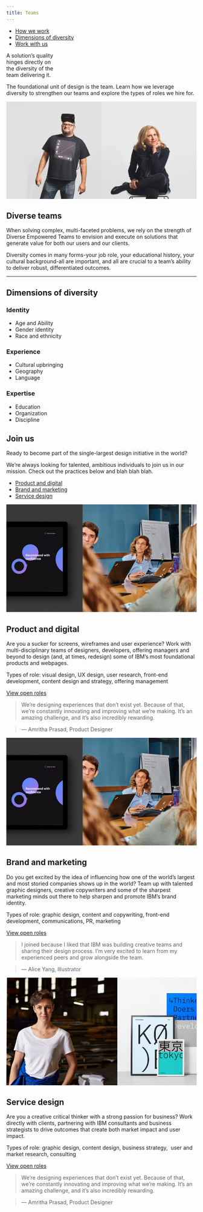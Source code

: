 ```yaml
---
title: Teams
---
```


<title-block>

<anchor-links>

- [How we work](#how-we-work)
- [Dimensions of diversity](#dimensions-of-diversity)
- [Work with us](#work-with-us)

</anchor-links>

A solution’s quality<br>hinges directly on<br>
<span>the diversity of the<br>team delivering it.</span>

</title-block>

<grid background="gray-10">
<column lg="8">

The foundational unit of design is the team. Learn how we leverage diversity to strengthen our teams and explore the types of roles we hire for.

</column>
</grid>
<grid background="gray-10">
<column lg="16">

![teams](images/teams.png)

</column>
<column lg="4">

## Diverse teams

</column>
<column lg="10">

When solving complex, multi-faceted problems, we rely on the strength of Diverse Empowered Teams to envision and execute on solutions that generate value  for both our users and our clients.

Diversity comes in many forms-your
job role, your educational history, your cultural background-all are important, and all are crucial to a team’s ability to deliver robust, differentiated outcomes.

</column>
</grid>
<hr>
<grid background="gray-10">
<column lg="4">

## Dimensions of diversity

</column>
<column lg="4">

### Identity
- Age and Ability
- Gender identity
- Race and ethnicity

</column>
<column lg="4">

### Experience
- Cultural upbringing
- Geography
- Language

</column>
<column lg="4">

### Expertise
- Education
- Organization
- Discipline

</column>
</grid>
<grid background="black">
<column lg="10">

## Join us
Ready to become part of the single-largest design initiative in the world? 

We’re always looking for talented, ambitious individuals to join us in our mission. Check out the practices below and blah blah blah.

</column>

<column offset_lg="2" lg="4">

<anchor-links>

- [Product and digital](#product-and-digital)
- [Brand and marketing](#brand-and-marketing)
- [Service design](#service-design)

</anchor-links>
</column>
<column lg="10">

![teams](images/teams_2.png)

</column>
<column lg="8">

## Product and digital
Are you a sucker for screens, wireframes and user experience? Work with multi-disciplinary teams of designers, developers, offering managers and beyond to design (and, at times, redesign) some of IBM’s most foundational products and webpages.

Types of role: visual design, UX design, user research, front-end development, content design and strategy, offering management

[View open roles](#)

</column>
<column offset_lg="4" lg="4">

> We’re designing experiences that don’t exist yet. Because of that, we’re constantly innovating and improving what we’re making. It’s an amazing challenge, and it’s also incredibly rewarding.

> — Amritha Prasad, Product Designer

</column>
<column lg="10">

![teams](images/teams_2.png)

</column>
<column lg="8">

## Brand and marketing
Do you get excited by the idea of influencing how one of the world’s largest and most storied companies shows up in the world? Team up with talented graphic designers, creative copywriters and some of the sharpest marketing minds out there to help sharpen and promote IBM’s brand identity.

Types of role: graphic design, content and copywriting, front-end development, communications, PR, marketing

[View open roles](#)

</column>
<column offset_lg="4" lg="4">

> I joined because I liked that IBM was building creative teams and sharing their design process. I’m very excited to learn from my experienced peers and grow alongside the team.

> — Alice Yang, Illustrator

</column>
<column lg="10">

![teams](images/teams_3.png)

</column>
<column lg="8">

## Service design
Are you a creative critical thinker with a strong passion for business? Work directly with clients, partnering with IBM consultants and business strategists to drive outcomes that create both market impact and user impact.

Types of role: graphic design, content design, business strategy,  user and market research, consulting

[View open roles](#)

</column>
<column offset_lg="4" lg="4">

> We’re designing experiences that don’t exist yet. Because of that, we’re constantly innovating and improving what we’re making. It’s an amazing challenge, and it’s also incredibly rewarding.

> — Amritha Prasad, Product Designer

</column>
</grid>



